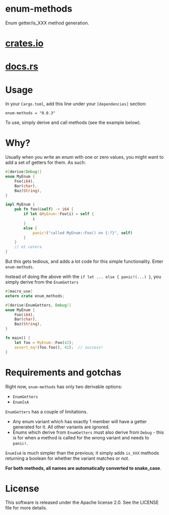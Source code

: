 # enum-methods

Enum getter/is\_XXX method generation.

# [crates.io](https://crates.io/crates/enum-methods)

# [docs.rs](https://docs.rs/enum-methods/0.0.3/enum_methods/)

# Usage

In your `Cargo.toml`, add this line under your `[dependencies]` section:

```toml,no_run
enum-methods = "0.0.3"
```

To use, simply derive and call methods (see the example below).

# Why?

Usually when you write an enum with one or zero values, you might want to
add a set of getters for them. As such:

```rust
#[derive(Debug)]
enum MyEnum {
    Foo(i64),
    Bar(char),
    Baz(String),
}

impl MyEnum {
    pub fn foo(&self) -> i64 {
        if let &MyEnum::Foo(i) = self {
            i
        }
        else {
            panic!("called MyEnum::Foo() on {:?}", self)
        }
    }
    // et cetera
}

```

But this gets tedious, and adds a lot code for this simple functionality.
Enter `enum-methods`.

Instead of doing the above with the `if let ... else { panic!(...) }`, you
simply derive from the `EnumGetters`

```rust
#[macro_use]
extern crate enum_methods;

#[derive(EnumGetters, Debug)]
enum MyEnum {
    Foo(i64),
    Bar(char),
    Baz(String),
}

fn main() {
    let foo = MyEnum::Foo(42);
    assert_eq!(foo.foo(), 42);  // success!
}
```

# Requirements and gotchas

Right now, `enum-methods` has only two derivable options:
* `EnumGetters`
* `EnumIsA`

`EnumGetters` has a couple of limitations.

* Any enum variant which has exactly 1 member will have a getter generated for
  it. All other variants are ignored.
* Enums which derive from `EnumGetters` must also derive from `Debug` - this
  is for when a method is called for the wrong variant and needs to `panic!`.

`EnumIsA` is much simpler than the previous; it simply adds `is_XXX`
methods returning a boolean for whether the variant matches or not.

**For both methods, all names are automatically converted to snake_case**.

# License

This software is released under the Apache license 2.0. See the LICENSE file
for more details.
